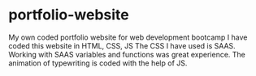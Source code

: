 # portfolio-website
My own coded portfolio website for web development bootcamp
I have coded this website in HTML, CSS, JS
The CSS I have used is SAAS. Working with SAAS variables and functions was great experience. 
The animation of typewriting is coded with the help of JS.
